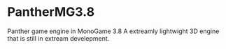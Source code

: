 # PantherMG3.8
Panther game engine in MonoGame 3.8
A extreamly lightwight 3D engine that is still in extream develepment.